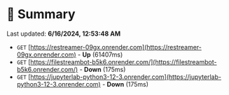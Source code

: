 # 📖 Summary
Last updated: **6/16/2024, 12:53:48 AM**

- `GET` [https://restreamer-09gx.onrender.com](https://restreamer-09gx.onrender.com) - **Up** (61407ms)
- `GET` [https://filestreambot-b5k6.onrender.com/](https://filestreambot-b5k6.onrender.com/) - **Down** (175ms)
- `GET` [https://jupyterlab-python3-12-3.onrender.com](https://jupyterlab-python3-12-3.onrender.com) - **Down** (175ms)
